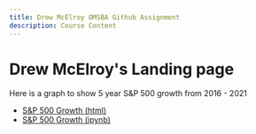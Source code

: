 ```yaml
---
title: Drew McElroy OMSBA Github Assignment
description: Course Content
---
```

# Drew McElroy's Landing page

Here is a graph to show 5 year S&P 500 growth from 2016 - 2021
- [S&P 500 Growth (html)](S&P_500_Growth.html)
- [S&P 500 Growth (ipynb)](S&P_500_Growth.ipynb)
